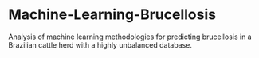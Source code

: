 # Machine-Learning-Brucellosis
Analysis of machine learning methodologies for predicting brucellosis in a Brazilian cattle herd with a highly unbalanced database.
